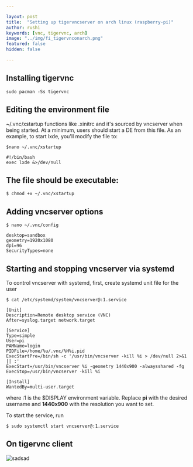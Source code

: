 ```yaml
---

layout: post
title:  "Setting up tigervncserver on arch linux (raspberry-pi)"
author: rushi
keywords: [vnc, tigervnc, arch]
image: "../img/fi_tigervnconarch.png"
featured: false
hidden: false

---
```


## Installing tigervnc 
```
sudo pacman -Ss tigervnc
```

## Editing the environment file
~/.vnc/xstartup functions like .xinitrc  and it's sourced by vncserver when being started. At a minimum, users should start a DE from this file. As an example, to start lxde, you'll modify the file to:

```
$nano ~/.vnc/xstartup

#!/bin/bash
exec lxde &>/dev/null
```
## The file should be executable:
```
$ chmod +x ~/.vnc/xstartup
```

## Adding vncserver options
```
$ nano ~/.vnc/config

desktop=sandbox
geometry=1920x1080
dpi=96
SecurityTypes=none
```

## Starting and stopping vncserver via systemd
To control vncserver with systemd, first, create systemd unit file for the user

```
$ cat /etc/systemd/system/vncserver@:1.service

[Unit]
Description=Remote desktop service (VNC)
After=syslog.target network.target

[Service]
Type=simple
User=pi
PAMName=login
PIDFile=/home/%u/.vnc/%H%i.pid
ExecStartPre=/bin/sh -c '/usr/bin/vncserver -kill %i > /dev/null 2>&1 || :'
ExecStart=/usr/bin/vncserver %i -geometry 1440x900 -alwaysshared -fg
ExecStop=/usr/bin/vncserver -kill %i

[Install]
WantedBy=multi-user.target
```

where :1 is the $DISPLAY environment variable. Replace **pi** with the desired username and **1440x900** with the resolution you want to set.

To start the service, run
```
$ sudo systemctl start vncserver@:1.service
```

## On tigervnc client
![sadsad](../img/tigervncclient.png)